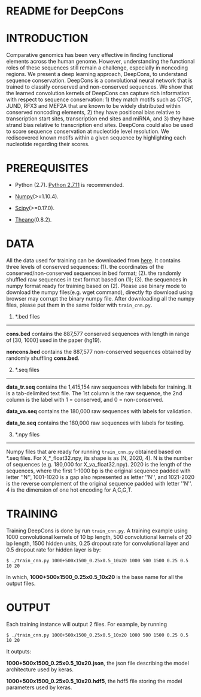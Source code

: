 README for DeepCons
===================

INTRODUCTION
============
Comparative genomics has been very effective in finding functional elements across the human genome. However, understanding the functional roles of these sequences still remain a challenge, especially in noncoding regions. We present a deep learning approach, DeepCons, to understand sequence conservation. DeepCons is a convolutional neural network that is trained to classify conserved and non-conserved sequences. We show that the learned convolution kernels of DeepCons can capture rich information with respect to sequence conservation: 1) they match motifs such as CTCF, JUND, RFX3 and MEF2A that are known to be widely distributed within conserved noncoding elements, 2) they have positional bias relative to transcription start sites, transcription end sites and miRNA, and 3) they have strand bias relative to transcription end sites. DeepCons could also be used to score sequence conservation at nucleotide level resolution. We rediscovered known motifs within a given sequence by highlighting each nucleotide regarding their scores.


PREREQUISITES
=============
* Python (2.7). [Python 2.7.11](https://www.python.org/downloads/release/python-2711/) is recommended.

* [Numpy](http://www.numpy.org/)(>=1.10.4). 

* [Scipy](http://www.scipy.org/)(>=0.17.0). 

* [Theano](https://github.com/Theano/Theano/releases/tag/rel-0.8.2)(0.8.2).


DATA
====
All the data used for training can be downloaded from [here](https://cbcl.ics.uci.edu/public_data/DeepCons/). It contains three levels of conserved sequences: (1). the coordinates of the conserved/non-conserved sequences in bed format; (2). the randomly shuffled raw sequences in text format based on (1); (3). the sequences in numpy format ready for training based on (2). Please use binary mode to download the numpy files(e.g. wget command), directly ftp download using browser may corrupt the binary numpy file. After downloading all the numpy files, please put them in the same folder with `train_cnn.py`.

1. \*.bed files 
--------------
**cons.bed** contains the 887,577 conserved sequences with length in range of [30, 1000] used in the paper (hg19). 

**noncons.bed** contains the 887,577 non-conserved sequences obtained by randomly shuffling **cons.bed**.

2. \*.seq files
--------------
**data_tr.seq** contains the 1,415,154 raw sequences with labels for training. It is a tab-delimited text file. The 1st column is the raw sequence, the 2nd column is the label with 1 = conserved, and 0 = non-conserved.

**data_va.seq** contains the 180,000 raw sequences with labels for validation. 

**data_te.seq** contains the 180,000 raw sequences with labels for testing. 

3. \*.npy files
--------------
Numpy files that are ready for running `train_cnn.py` obtained based on \*.seq files. For X_\*_float32.npy, its shape is as (N, 2020, 4). N is the number of sequences (e.g. 180,000 for X_va_float32.npy). 2020 is the length of the sequences, where the first 1-1000 bp is the original sequence padded with letter ''N'', 1001-1020 is a gap also represented as letter ''N'', and 1021-2020 is the reverse complement of the original sequence padded with letter ''N''. 4 is the dimension of one hot encoding for A,C,G,T.




TRAINING
========
Training DeepCons is done by run `train_cnn.py`. A training example using 1000 convolutional kernels of 10 bp length, 500 convolutional kernels of 20 bp length, 1500 hidden units, 0.25 dropout rate for convolutional layer and 0.5 dropout rate for hidden layer is by:
```
$ ./train_cnn.py 1000+500x1500_0.25x0.5_10x20 1000 500 1500 0.25 0.5 10 20
```
In which, **1000+500x1500_0.25x0.5_10x20** is the base name for all the output files.

OUTPUT
======
Each training instance will output 2 files. For example, by running 
```
$ ./train_cnn.py 1000+500x1500_0.25x0.5_10x20 1000 500 1500 0.25 0.5 10 20 
```
It outputs:

**1000+500x1500_0.25x0.5_10x20.json**, the json file describing the model architecture used by keras.

**1000+500x1500_0.25x0.5_10x20.hdf5**, the hdf5 file storing the model parameters used by keras.

